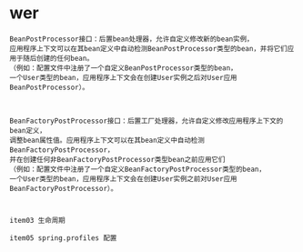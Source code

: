 #   wer 
    BeanPostProcessor接口：后置bean处理器，允许自定义修改新的bean实例，
    应用程序上下文可以在其bean定义中自动检测BeanPostProcessor类型的bean，并将它们应用于随后创建的任何bean。
    （例如：配置文件中注册了一个自定义BeanPostProcessor类型的bean，
    一个User类型的bean，应用程序上下文会在创建User实例之后对User应用BeanPostProcessor）。
  
  
  
    BeanFactoryPostProcessor接口：后置工厂处理器，允许自定义修改应用程序上下文的bean定义，
    调整bean属性值。应用程序上下文可以在其bean定义中自动检测BeanFactoryPostProcessor，
    并在创建任何非BeanFactoryPostProcessor类型bean之前应用它们
    （例如：配置文件中注册了一个自定义BeanFactoryPostProcessor类型的bean，
    一个User类型的bean，应用程序上下文会在创建User实例之前对User应用BeanFactoryPostProcessor）。
    


#  

    item03 生命周期
     
    item05 spring.profiles 配置
